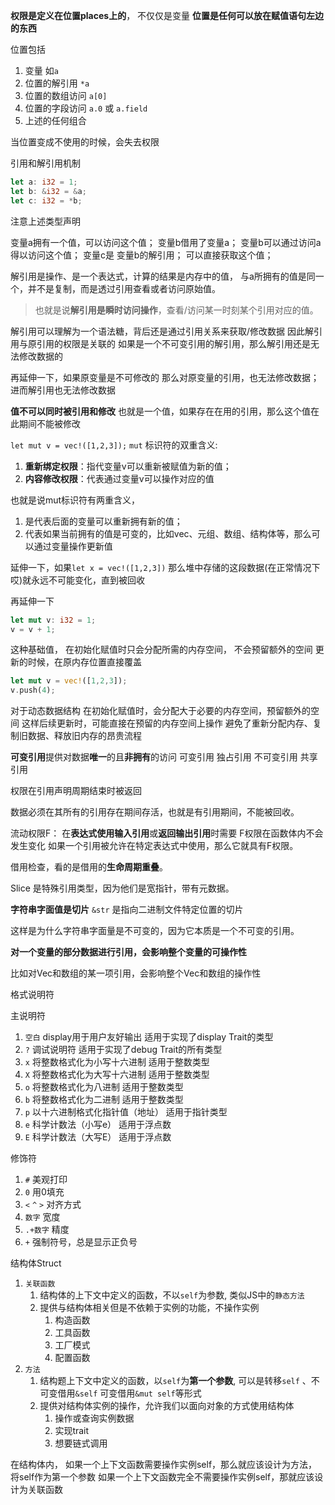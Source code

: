 
**权限是定义在位置places上的**，
不仅仅是变量
**位置是任何可以放在赋值语句左边的东西**

位置包括
1. 变量 如`a`
2. 位置的解引用 `*a`
3. 位置的数组访问 `a[0]`
4. 位置的字段访问 `a.0` 或 `a.field`
5. 上述的任何组合

当位置变成不使用的时候，会失去权限


引用和解引用机制

```rust
let a: i32 = 1;
let b: &i32 = &a;
let c: i32 = *b; 
```

注意上述类型声明

变量a拥有一个值，可以访问这个值；
变量b借用了变量a； 变量b可以通过访问a得以访问这个值；
变量c是 变量b的解引用； 可以直接获取这个值； 

解引用是操作、是一个表达式，计算的结果是内存中的值， 与a所拥有的值是同一个，并不是复制，而是透过引用查看或者访问原始值。 

> 也就是说**解引用是瞬时访问操作**，查看/访问某一时刻某个引用对应的值。

解引用可以理解为一个语法糖，背后还是通过引用关系来获取/修改数据
因此解引用与原引用的权限是关联的
如果是一个不可变引用的解引用，那么解引用还是无法修改数据的

再延伸一下，如果原变量是不可修改的
那么对原变量的引用，也无法修改数据；进而解引用也无法修改数据



**值不可以同时被引用和修改**
也就是一个值，如果存在在用的引用，那么这个值在此期间不能被修改


`let mut v = vec!([1,2,3]);`
`mut` 标识符的双重含义:
1. **重新绑定权限**：指代变量v可以重新被赋值为新的值；
2. **内容修改权限**：代表通过变量v可以操作对应的值

也就是说mut标识符有两重含义，
1. 是代表后面的变量可以重新拥有新的值； 
2. 代表如果当前拥有的值是可变的，比如vec、元组、数组、结构体等，那么可以通过变量操作更新值

延伸一下，如果`let x = vec!([1,2,3])`
那么堆中存储的这段数据(在正常情况下哎)就永远不可能变化，直到被回收


再延伸一下
```rust
let mut v: i32 = 1;
v = v + 1;
```
这种基础值，
在初始化赋值时只会分配所需的内存空间， 不会预留额外的空间
更新的时候，在原内存位置直接覆盖


```rust
let mut v = vec!([1,2,3]);
v.push(4);
```
对于动态数据结构
在初始化赋值时，会分配大于必要的内存空间，预留额外的空间
这样后续更新时，可能直接在预留的内存空间上操作
避免了重新分配内存、复制旧数据、释放旧内存的昂贵流程


**可变引用**提供对数据**唯一**的且**非拥有**的访问
可变引用   独占引用
不可变引用 共享引用


权限在引用声明周期结束时被返回

数据必须在其所有的引用存在期间存活，也就是有引用期间，不能被回收。

流动权限F： 在**表达式使用输入引用**或**返回输出引用**时需要
F权限在函数体内不会发生变化
如果一个引用被允许在特定表达式中使用，那么它就具有F权限。

借用检查，看的是借用的**生命周期重叠**。



Slice 是特殊引用类型，因为他们是宽指针，带有元数据。

**字符串字面值是切片**
`&str` 是指向二进制文件特定位置的切片

这样是为什么字符串字面量是不可变的，因为它本质是一个不可变的引用。

**对一个变量的部分数据进行引用，会影响整个变量的可操作性**

比如对Vec和数组的某一项引用，会影响整个Vec和数组的操作性


格式说明符

主说明符
1. `空白` display用于用户友好输出  适用于实现了display Trait的类型
2. `?` 调试说明符 适用于实现了debug Trait的所有类型
3. `x` 将整数格式化为小写十六进制 适用于整数类型
4. `X` 将整数格式化为大写十六进制 适用于整数类型
5. `o` 将整数格式化为八进制 适用于整数类型
6. `b` 将整数格式化为二进制 适用于整数类型
7. `p` 以十六进制格式化指针值（地址） 适用于指针类型
8. `e` 科学计数法（小写e） 适用于浮点数
9. `E` 科学计数法（大写E） 适用于浮点数

修饰符
1. `#` 美观打印
2. `0` 用0填充
3. `<` `^` `>` 对齐方式
4. `数字` 宽度
5. `.+数字`  精度
6. `+` 强制符号，总是显示正负号

结构体Struct
1. `关联函数` 
	1. 结构体的上下文中定义的函数，不以`self`为参数, 类似JS中的`静态方法`
	2. 提供与结构体相关但是不依赖于实例的功能，不操作实例
		1. 构造函数
		2. 工具函数
		3. 工厂模式
		4. 配置函数
2. `方法` 
	1. 结构题上下文中定义的函数，以`self`为**第一个参数**, 可以是转移`self` 、不可变借用`&self` 可变借用`&mut self`等形式
	2. 提供对结构体实例的操作，允许我们以面向对象的方式使用结构体
		1. 操作或查询实例数据
		2. 实现trait
		3. 想要链式调用

在结构体内，
如果一个上下文函数需要操作实例self，那么就应该设计为方法，将self作为第一个参数
如果一个上下文函数完全不需要操作实例self，那就应该设计为关联函数

